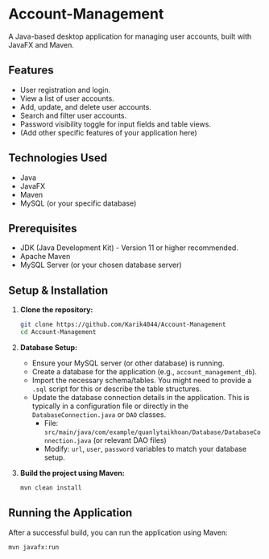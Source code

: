 # Account-Management

A Java-based desktop application for managing user accounts, built with JavaFX and Maven.

## Features

*   User registration and login.
*   View a list of user accounts.
*   Add, update, and delete user accounts.
*   Search and filter user accounts.
*   Password visibility toggle for input fields and table views.
*   (Add other specific features of your application here)

## Technologies Used

*   Java
*   JavaFX
*   Maven
*   MySQL (or your specific database)

## Prerequisites

*   JDK (Java Development Kit) - Version 11 or higher recommended.
*   Apache Maven
*   MySQL Server (or your chosen database server)

## Setup & Installation

1.  **Clone the repository:**
    ```bash
    git clone https://github.com/Karik4044/Account-Management
    cd Account-Management
    ```

2.  **Database Setup:**
    *   Ensure your MySQL server (or other database) is running.
    *   Create a database for the application (e.g., `account_management_db`).
    *   Import the necessary schema/tables. You might need to provide a `.sql` script for this or describe the table structures.
    *   Update the database connection details in the application. This is typically in a configuration file or directly in the `DatabaseConnection.java` or `DAO` classes.
        *   File: `src/main/java/com/example/quanlytaikhoan/Database/DatabaseConnection.java` (or relevant DAO files)
        *   Modify: `url`, `user`, `password` variables to match your database setup.

3.  **Build the project using Maven:**
    ```bash
    mvn clean install
    ```

## Running the Application

After a successful build, you can run the application using Maven:

```bash
mvn javafx:run
